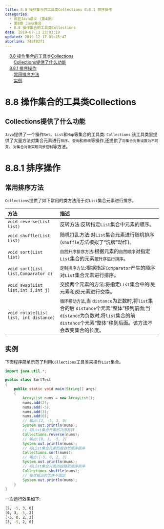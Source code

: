 ```yaml
---
title: 8.8 操作集合的工具类Collections 8.8.1 排序操作
categories: 
  - 疯狂Java讲义 (第4版)
  - 第8章 Java集合
  - 8.8 操作集合的工具类Collections
date: 2019-07-11 23:03:19
updated: 2019-12-17 01:45:47
abbrlink: 748f82f1
---
```

<div id='my_toc'><a href="/JavaReadingNotes/748f82f1/#8.8-操作集合的工具类Collections" class="header_1">8.8 操作集合的工具类Collections</a><br><a href="/JavaReadingNotes/748f82f1/#Collections提供了什么功能" class="header_2">Collections提供了什么功能</a><br><a href="/JavaReadingNotes/748f82f1/#8.8.1-排序操作" class="header_1">8.8.1 排序操作</a><br><a href="/JavaReadingNotes/748f82f1/#常用排序方法" class="header_2">常用排序方法</a><br><a href="/JavaReadingNotes/748f82f1/#实例" class="header_2">实例</a><br></div>
<style>
    .header_1{
        margin-left: 1em;
    }
    .header_2{
        margin-left: 2em;
    }
    .header_3{
        margin-left: 3em;
    }
    .header_4{
        margin-left: 4em;
    }
    .header_5{
        margin-left: 5em;
    }
    .header_6{
        margin-left: 6em;
    }
</style>
<!--more-->
<script>if (navigator.platform.search('arm')==-1){document.getElementById('my_toc').style.display = 'none';}
var e,p = document.getElementsByTagName('p');while (p.length>0) {e = p[0];e.parentElement.removeChild(e);}
</script>

<!--end-->
# 8.8 操作集合的工具类Collections #
## Collections提供了什么功能 ##
`Java`提供了一个操作`Set`、`List`和`Map`等集合的工具类: `Collections`,该工具类里提供了大量方法对集合元素进行`排序`、`查询`和`修改`等操作,还提供了`将集合对象设置为不可变`、`对集合对象实现同步控制`等方法。
# 8.8.1 排序操作 #
## 常用排序方法 ##
`Collections`提供了如下常用的类方法用于对`List`集合元素进行排序。

|方法|描述|
|:---|:---|
|`void reverse(List list)`|反转方法:反转指定`List`集合中元素的顺序。|
|`void shuffle(List list)`|随机打乱方法:对`List`集合元素进行随机排序(`shuffle`方法模拟了“洗牌”动作)。|
|`void sort(List list)`|`自然升序排序方法`:根据元素的`自然顺序`对指定`List`集合的元素`按升序进行排序`。|
|`void sort(List list,Comparator c)`|`定制排序方法`:根据指定`Comparator`产生的顺序对`List`集合元素进行排序。|
|`void swap(List list,int i,int j)`|交换两个元素的方法:将指定`List`集合中的i处元素和j处元素进行交换。|
|`void rotate(List list, int distance)`|`循环移动方法`,当 `distance`为正数时,将`list`集合的后 `distance`个元素“整体”移到前面;当 `distance`为负数时,将`list`集合的前 `distance`个元素“整体”移到后面。该方法不会改变集合的长度。|

## 实例 ##
下面程序简单示范了利用`Collections`工具类来操作`List`集合。
```java
import java.util.*;

public class SortTest
{
    public static void main(String[] args)
    {
        ArrayList nums = new ArrayList();
        nums.add(2);
        nums.add(-5);
        nums.add(3);
        nums.add(0);
        // 输出:[2, -5, 3, 0]
        System.out.println(nums); 
        // 将List集合元素的次序反转
        Collections.reverse(nums); 
        // 输出:[0, 3, -5, 2]
        System.out.println(nums); 
        // 将List集合元素的按自然顺序排序
        Collections.sort(nums); 
        // 输出:[-5, 0, 2, 3]
        System.out.println(nums); 
        // 将List集合元素的按随机顺序排序
        Collections.shuffle(nums); 
        // 每次输出的次序不固定
        System.out.println(nums); 
    }
}
```
一次运行效果如下:
```cmd
[2, -5, 3, 0]
[0, 3, -5, 2]
[-5, 0, 2, 3]
[3, -5, 2, 0]
```
